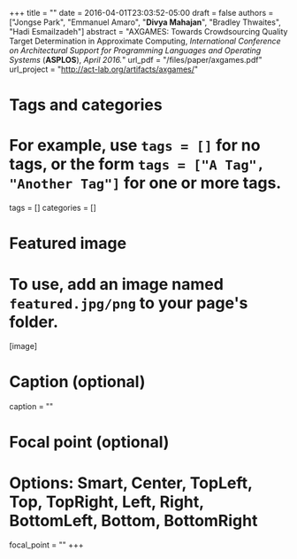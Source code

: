 +++
title = ""
date = 2016-04-01T23:03:52-05:00
draft = false
authors = ["Jongse Park", "Emmanuel Amaro", "**Divya Mahajan**", "Bradley Thwaites", "Hadi Esmailzadeh"]
abstract = "AXGAMES: Towards Crowdsourcing Quality Target Determination in Approximate Computing, *International Conference on Architectural Support for Programming Languages and Operating Systems* (**ASPLOS**), *April 2016.*"
url_pdf = "/files/paper/axgames.pdf"
url_project = "http://act-lab.org/artifacts/axgames/"

# Tags and categories
# For example, use `tags = []` for no tags, or the form `tags = ["A Tag", "Another Tag"]` for one or more tags.
tags = []
categories = []

# Featured image
# To use, add an image named `featured.jpg/png` to your page's folder. 
[image]
  # Caption (optional)
 caption = ""

  # Focal point (optional)
  # Options: Smart, Center, TopLeft, Top, TopRight, Left, Right, BottomLeft, Bottom, BottomRight
  focal_point = ""
+++
